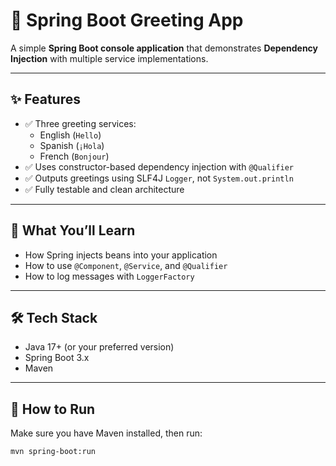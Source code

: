 # 🚀 Spring Boot Greeting App

A simple **Spring Boot console application** that demonstrates **Dependency Injection** with multiple service implementations.

---

## ✨ Features

- ✅ Three greeting services:
    - English (`Hello`)
    - Spanish (`¡Hola`)
    - French (`Bonjour`)
- ✅ Uses constructor-based dependency injection with `@Qualifier`
- ✅ Outputs greetings using SLF4J `Logger`, not `System.out.println`
- ✅ Fully testable and clean architecture

---

## 🧠 What You’ll Learn

- How Spring injects beans into your application
- How to use `@Component`, `@Service`, and `@Qualifier`
- How to log messages with `LoggerFactory`

---

## 🛠️ Tech Stack

- Java 17+ (or your preferred version)
- Spring Boot 3.x
- Maven

---

## 🧪 How to Run

Make sure you have Maven installed, then run:

```bash
mvn spring-boot:run
